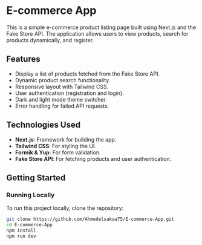# E-commerce App

This is a simple e-commerce product listing page built using Next.js and the Fake Store API. The application allows users to view products, search for products dynamically, and register.

## Features

- Display a list of products fetched from the Fake Store API.
- Dynamic product search functionality.
- Responsive layout with Tailwind CSS.
- User authentication (registration and login).
- Dark and light mode theme switcher.
- Error handling for failed API requests.
  
## Technologies Used

- **Next.js**: Framework for building the app.
- **Tailwind CSS**: For styling the UI.
- **Formik & Yup**: For form validation.
- **Fake Store API**: For fetching products and user authentication.
  
## Getting Started

### Running Locally

To run this project locally, clone the repository:

```bash
git clone https://github.com/Ahmedelsakaa75/E-commerce-App.git
cd E-commerce-App
npm install
npm run dev
